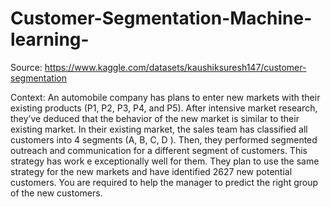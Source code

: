 # Customer-Segmentation-Machine-learning-

Source: https://www.kaggle.com/datasets/kaushiksuresh147/customer-segmentation

Context: An automobile company has plans to enter new markets with their existing products (P1, P2, P3, P4, and P5). After intensive market research, they’ve deduced that the behavior of the new market is similar to their existing market.
In their existing market, the sales team has classified all customers into 4 segments (A, B, C, D ). Then, they performed segmented outreach and communication for a different segment of customers. This strategy has work e exceptionally well for them. They plan to use the same strategy for the new markets and have identified 2627 new potential customers.
You are required to help the manager to predict the right group of the new customers.
